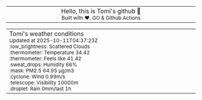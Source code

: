 
<div align="center">
<table>
<tbody>
<td align="center">
<img width="2000" height="0"><br>
Hello, this is Tomi's github 👋<br>
<sup>Built with ❤️, GO & Github Actions</sup><br>
<img width="2000" height="0">
</td>
</tbody>
</table>
</div>
<table>
<tbody>
<td align="left">
<img width="2000" height="0"><br>
Tomi's weather conditions<br>
<sup>Updated at 2025-10-11T04:37:23Z</sup><br>
<sup>:low_brightness: Scattered Clouds</sup><br>
<sup>:thermometer: Temperature 34.42 </sup><br>
<sup>:thermometer: Feels like 41.42</sup><br>
<sup>:sweat_drops: Humidity 66%</sup><br>
<sup>:mask: PM2.5 64.95 μg/m3</sup><br>
<sup>:cyclone: Wind 0.99m/s </sup><br>
<sup>:telescope: Visibility 10000m </sup><br>
<sup>:droplet: Rain 0mm/last 1h </sup><br>
<img width="2000" height="0">
</td>
<td align="left">
<img width="2000" height="0"><br>
<br>
<img width="2000" height="0">
</td>
</tbody>
</table>
</div>
    
